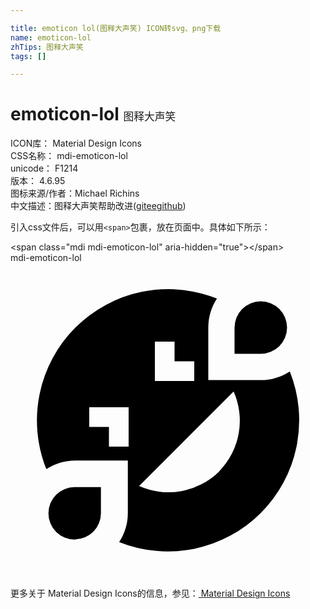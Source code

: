 ```yaml
---

title: emoticon lol(图释大声笑) ICON转svg、png下载
name: emoticon-lol
zhTips: 图释大声笑
tags: []

---
```


# emoticon-lol  <small style="font-size: 60%;font-weight: 100">图释大声笑</small>


<div class="detail-page">
<p>
<span>
ICON库：
<span class="badge-secondary badge">Material Design Icons</span> 
</span>
<br/>
<span>
CSS名称：
<span class="badge-secondary badge">mdi-emoticon-lol</span> 
</span>
<br/>
<span>
unicode：
<span class="badge-secondary badge">F1214</span> 
<copy-btn content='F1214' btn-title=""></copy-btn>
<copy-btn :content='String.fromCodePoint(parseInt("F1214", 16))' btn-title="复制U"></copy-btn>
</span>
<br/>
<span>
版本：
<span class="badge-secondary badge">4.6.95</span> 
</span>
<br/>
<span>图标来源/作者：<span class="badge-light badge">Michael Richins</span></span> 
<br/>
<span class="zh-detail">中文描述：<span class="badge-primary badge">图释大声笑</span><span class="help-link"><span>帮助改进</span>(<a href="https://gitee.com/liuwave/icon-helper/edit/master/json/material/emoticon-lol.json" target="_blank" rel="noopener noreferrer">gitee</a><a href="https://github.com/liuwave/icon-helper/edit/master/json/material/emoticon-lol.json" target="_blank" rel="noopener noreferrer">github</a></span>)</span><br/>
</p>
</div>
<div class="alert alert-dark">
  <i class="mdi mdi-emoticon-lol mdi-48px"></i>
  <i class="mdi mdi-emoticon-lol mdi-36px"></i>
  <i class="mdi mdi-emoticon-lol mdi-24px"></i>
  <i class="mdi mdi-emoticon-lol mdi-18px"></i>
</div>
<div>
  <p>引入css文件后，可以用<code>&lt;span&gt;</code>包裹，放在页面中。具体如下所示：    
  </p>
  <div class="alert alert-primary" style="font-size: 14px">
    &lt;span class="mdi mdi-emoticon-lol" aria-hidden="true"&gt;&lt;/span&gt;
    <copy-btn content='<span class="mdi mdi-emoticon-lol" aria-hidden="true"></span>'></copy-btn>
  </div>
  <div class="alert alert-secondary">
    <i class="mdi mdi-emoticon-lol"
    style="font-size: 24px"
    aria-hidden="true"></i> mdi-emoticon-lol
    <copy-btn content="mdi-emoticon-lol" btn-title="复制图标名称"></copy-btn>
  </div>
</div>
<div id="svg" class="svg-wrap">
<svg xmlns="http://www.w3.org/2000/svg" viewBox="0 0 24 24"><path d="M15.07 8.93V4.93A4.06 4.06 0 0 1 15.73 2.72A10 10 0 0 0 2.73 15.72A4.06 4.06 0 0 1 4.94 15.06H8.94V19.06A4.06 4.06 0 0 1 8.28 21.27A10 10 0 0 0 21.28 8.27A4.06 4.06 0 0 1 19.07 8.93M11 6H12.5V7.5H14V9H11M7.5 14V12.5H6V11H9V14M15.89 15.9A5.5 5.5 0 0 1 9.8 17L17 9.8A5.5 5.5 0 0 1 15.89 15.89M4.89 21.08A2 2 0 0 1 2.89 19.08A2 2 0 0 1 4.89 17.08H6.89V19.08A2 2 0 0 1 4.93 21.07M19.07 2.93A2 2 0 0 1 21.07 4.93A2 2 0 0 1 19.07 6.93H17.07V4.93A2 2 0 0 1 19.07 2.93Z" /></svg>
</div>
<detail full-name='mdi-emoticon-lol'></detail>
    
<div><p>更多关于 Material Design Icons的信息，参见：<a target="_blank" href="https://iconhelper.cn/material.html"> Material Design Icons</a>
</p></div>
